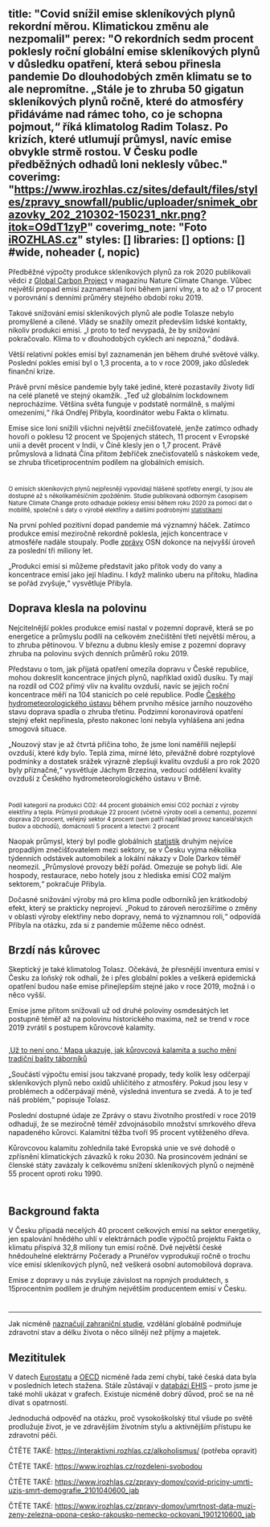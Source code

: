 title: "Covid snížil emise skleníkových plynů rekordní měrou. Klimatickou změnu ale nezpomalil"
perex: "O rekordních sedm procent poklesly roční globální emise skleníkových plynů v důsledku opatření, která sebou přinesla pandemie Do dlouhodobých změn klimatu se to ale nepromítne. „Stále je to zhruba 50 gigatun skleníkových plynů ročně, které do atmosféry přidáváme nad rámec toho, co je schopna pojmout,“ říká klimatolog Radim Tolasz. Po krizích, které utlumují průmysl, navíc emise obvykle strmě rostou. V Česku podle předběžných odhadů loni neklesly vůbec."
coverimg: "https://www.irozhlas.cz/sites/default/files/styles/zpravy_snowfall/public/uploader/snimek_obrazovky_202_210302-150231_nkr.png?itok=O9dT1zyP"
coverimg_note: "Foto <a href='iROZHLAS.cz'>iROZHLAS.cz</a>"
styles: []
libraries: []
options: [] #wide, noheader (, nopic)
---
Předběžné výpočty produkce skleníkových plynů za rok 2020 publikovali vědci z [Global Carbon Project](https://www.globalcarbonproject.org) v magazínu Nature Climate Change. Vůbec největší propad emisí zaznamenali loni během jarní vlny, a to až o 17 procent v porovnání s denními průměry stejného období roku 2019. 

Takové snižování emisí skleníkových plynů ale podle Tolasze nebylo promyšlené a cílené. Vlády se snažily omezit především lidské kontakty, nikoliv produkci emisí. „I proto to teď nevypadá, že by snižování pokračovalo. Klima to v dlouhodobých cyklech ani nepozná,“ dodává. 

<right>Větší relativní pokles emisí byl zaznamenán jen během druhé světové války. Poslední pokles emisí byl o 1,3 procenta, a to v roce 2009, jako důsledek finanční krize.</right>

Právě první měsíce pandemie byly také jediné, které pozastavily životy lidí na celé planetě ve stejný okamžik. „Teď už globálním lockdownem neprocházíme. Většina světa funguje v podstatě normálně, s malými omezeními,“ říká Ondřej Přibyla, koordinátor webu Fakta o klimatu. 

Emise sice loni snížili všichni největší znečišťovatelé, jenže zatímco odhady hovoří o poklesu 12 procent ve Spojených státech, 11 procent v Evropské unii a devět procent v Indii, v Číně klesly jen o 1,7 procent. Právě průmyslová a lidnatá Čína přitom žebříček znečisťovatelů s náskokem vede, se zhruba třicetiprocentním podílem na globálních emisích.

<wide>
<div id="graf-1" style="max-width: 820px; margin-left: auto; margin-right: auto;"></div>
<div style="text-align: right; padding-bottom: 10px">
</div>
</wide>

<small>O emisích skleníkových plynů nejpřesněji vypovídají hlášené spotřeby energií, ty jsou ale dostupné až s několikaměsíčním zpožděním. Studie publikovaná odborným časopisem Nature Climate Change proto odhaduje poklesy emisí během roku 2020 za pomocí dat o mobilitě, společně s daty o výrobě elektřiny a dalšími podrobnými [statistikami](https://ec.europa.eu/health/indicators_data/indicators_en)</small>

Na první pohled pozitivní dopad pandemie má významný háček. Zatímco produkce emisí meziročně rekordně poklesla, jejich koncentrace v atmosféře nadále stoupaly. Podle [zprávy](https://www.unep.org/news-and-stories/press-release/united-science-report-climate-change-has-not-stopped-covid19) OSN dokonce na nejvyšší úroveň za poslední tři miliony let. 

„Produkci emisí si můžeme představit jako přítok vody do vany a koncentrace emisí jako její hladinu. I když malinko uberu na přítoku, hladina se pořád zvyšuje,“ vysvětluje Přibyla. 

## Doprava klesla na polovinu
 
Nejcitelnější pokles produkce emisí nastal v pozemní dopravě, která se po energetice a průmyslu podílí na celkovém znečištění třetí největší měrou, a to zhruba pětinovou. V březnu a dubnu klesly emise z pozemní dopravy zhruba na polovinu svých denních průměrů roku 2019. 

Představu o tom, jak přijatá opatření omezila dopravu v České republice, mohou dokreslit koncentrace jiných plynů, například oxidů dusíku. Ty mají na rozdíl od CO2 přímý vliv na kvalitu ovzduší, navíc se jejich roční koncentrace měří na 104 stanicích po celé republice. Podle [Českého hydrometeorologického ústavu](https://chmibrno.org/blog/infografiky/) během prvního měsíce jarního nouzového stavu doprava spadla o zhruba třetinu. Podzimní koronavirová opatření stejný efekt nepřinesla, přesto nakonec loni nebyla vyhlášena ani jedna smogová situace.

„Nouzový stav je až čtvrtá příčina toho, že jsme loni naměřili nejlepší ovzduší, které kdy bylo. Teplá zima, mírné léto, převážně dobré rozptylové podmínky a dostatek srážek výrazně zlepšují kvalitu ovzduší a pro rok 2020 byly příznačné,“ vysvětluje Jáchym Brzezina, vedoucí oddělení kvality ovzduší z Českého hydrometeorologického ústavu v Brně.  

<wide>
<div id="graf-2" style="max-width: 820px; margin-left: auto; margin-right: auto;"></div>
<div style="text-align: right; padding-bottom: 10px">
</div>
</wide>

<small>Podíl kategorií na produkci CO2: 44 procent globálních emisí CO2 pochází z výroby elektřiny a tepla. Průmysl produkuje 22 procent (včetně výroby oceli a cementu), pozemní doprava 20 procent, veřejný sektor 4 procent (sem patří například provoz kancelářských budov a obchodů), domácnosti 5 procent a letectví: 2 procent</small>

Naopak průmysl, který byl podle globálních [statistik](https://www.nature.com/articles/s41558-020-0797-x) druhým nejvíce propadlým znečišťovatelem mezi sektory, se v Česku vyjma několika týdenních odstávek automobilek a lokální nákazy v Dole Darkov téměř neomezil. „Průmyslové provozy běží pořád. Omezuje se pohyb lidí. Ale hospody, restaurace, nebo hotely jsou z hlediska emisí CO2 malým sektorem,“ pokračuje Přibyla. 

Dočasné snižování výroby má pro klima podle odborníků jen krátkodobý efekt, který se prakticky neprojeví. „Pokud to zároveň nerozšíříme o změny v oblasti výroby elektřiny nebo dopravy, nemá to významnou roli,“ odpovídá Přibyla na otázku, zda si z pandemie můžeme něco odnést. 

## Brzdí nás kůrovec
Skeptický je také klimatolog Tolasz. Očekává, že přesnější inventura emisí v Česku za loňský rok odhalí, že i přes globální pokles a veškerá epidemická opatření budou naše emise přinejlepším stejné jako v roce 2019, možná i o něco vyšší. 

Emise jsme přitom snižovali už od druhé poloviny osmdesátých let postupně téměř až na polovinu historického maxima, než se trend v roce 2019 zvrátil s postupem kůrovcové kalamity.

<a href="/zpravy-domov/detske-tabory-skaut-junak-kurovec-sucho-taboriste-tezba-lesa_2007011157_nkr" class="b-inline b-inline--right">
  <div class="b-inline__wrap">
            <div class="b-inline__img">
          <div class="img img--16x9 img--w238">
              <span     class="img__holder " data-srcset='["https://www.irozhlas.cz/sites/default/files/styles/zpravy_rubrikovy_nahled/public/uploader/dji_0887_200629-102600_nkr.JPG?itok=xHEORqyv 238x134"]'  >

  <noscript>    <img src="https://www.irozhlas.cz/sites/default/files/styles/zpravy_rubrikovy_nahled/public/uploader/dji_0887_200629-102600_nkr.JPG?itok=xHEORqyv" alt="" />  </noscript>
</span>
          </div>
        </div>
        <div class="b-inline__content">
      <p class="text-xs--m text-serif">
        ‚Už to není ono.‘ Mapa ukazuje, jak kůrovcová kalamita a sucho mění tradiční bašty táborníků      </p>
    </div>
  </div>
</a>

„Součástí výpočtu emisí jsou takzvané propady, tedy kolik lesy odčerpají skleníkových plynů nebo oxidů uhličitého z atmosféry. Pokud jsou lesy v problémech a odčerpávají méně, výsledná inventura se zvedá. A to je teď náš problém,“ popisuje Tolasz. 

Poslední dostupné údaje ze Zprávy o stavu životního prostředí v roce 2019 odhadují, že se meziročně téměř zdvojnásobilo množství smrkového dřeva napadeného kůrovci. Kalamitní těžba tvoří 95 procent vytěženého dřeva. 

Kůrovcovou kalamitu zohlednila také Evropská unie ve své dohodě o zpřísnění klimatických závazků k roku 2030. Na prosincovém jednání se členské státy zavázaly k celkovému snížení skleníkových plynů o nejméně 55 procent oproti roku 1990. 

<wide>
<div id="graf-3" style="max-width: 820px; margin-left: auto; margin-right: auto;"></div>
<div style="text-align: right; padding-bottom: 10px">
</div>
</wide>

## Background fakta

V Česku připadá necelých 40 procent celkových emisí na sektor energetiky, jen spalování hnědého uhlí v elektrárnách podle výpočtů projektu Fakta o klimatu přispívá 32,8 miliony tun emisí ročně. Dvě největší české hnědouhelné elektrárny Počerady a Prunéřov vyprodukují ročně o trochu více emisí skleníkových plynů, než veškerá osobní automobilová doprava.

Emise z dopravy u nás zvyšuje závislost na ropných produktech, s 15procentním podílem je druhým největším producentem emisí v Česku. 

<wide>
<div id="graf-4" style="max-width: 820px; margin-left: auto; margin-right: auto;"></div>
<div style="text-align: right; padding-bottom: 10px">
</div>
</wide>

----------------

Jak nicméně [naznačují zahraniční studie](), vzdělání globálně podmiňuje zdravotní stav a délku života o něco silněji než příjmy a majetek.

## Mezititulek

V datech [Eurostatu]() a [OECD]() nicméně řada zemí chybí, také česká data byla v posledních letech stažena. Stále zůstávají v [databázi EHIS]() – proto jsme je také mohli ukázat v grafech. Existuje nicméně dobrý důvod, proč se na ně dívat s opatrností.

Jednoduchá odpověď na otázku, proč vysokoškolský titul všude po světě prodlužuje život, je ve zdravějším životním stylu a aktivnějším přístupu ke zdravotní péči.

ČTĚTE TAKÉ: https://interaktivni.rozhlas.cz/alkoholismus/ (potřeba opravit)

ČTĚTE TAKÉ: https://www.irozhlas.cz/rozdeleni-svobodou  

ČTĚTE TAKÉ: https://www.irozhlas.cz/zpravy-domov/covid-priciny-umrti-uzis-smrt-demografie_2101040600_jab  

ČTĚTE TAKÉ: https://www.irozhlas.cz/zpravy-domov/umrtnost-data-muzi-zeny-zelezna-opona-cesko-rakousko-nemecko-ockovani_1901210600_jab 